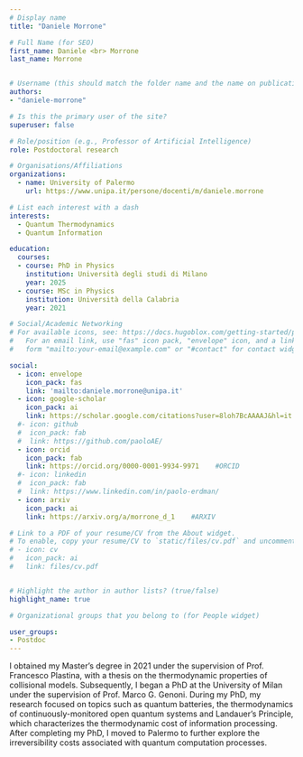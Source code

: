 ```yaml
---
# Display name
title: "Daniele Morrone"

# Full Name (for SEO)
first_name: Daniele <br> Morrone
last_name: Morrone


# Username (this should match the folder name and the name on publications)
authors:
- "daniele-morrone"

# Is this the primary user of the site?
superuser: false

# Role/position (e.g., Professor of Artificial Intelligence)
role: Postdoctoral research

# Organisations/Affiliations
organizations:
  - name: University of Palermo
    url: https://www.unipa.it/persone/docenti/m/daniele.morrone

# List each interest with a dash
interests:
  - Quantum Thermodynamics
  - Quantum Information

education:
  courses:
  - course: PhD in Physics
    institution: Università degli studi di Milano
    year: 2025
  - course: MSc in Physics 
    institution: Università della Calabria
    year: 2021

# Social/Academic Networking
# For available icons, see: https://docs.hugoblox.com/getting-started/page-builder/#icons
#   For an email link, use "fas" icon pack, "envelope" icon, and a link in the
#   form "mailto:your-email@example.com" or "#contact" for contact widget.

social:
  - icon: envelope
    icon_pack: fas
    link: 'mailto:daniele.morrone@unipa.it'
  - icon: google-scholar 
    icon_pack: ai
    link: https://scholar.google.com/citations?user=8loh7BcAAAAJ&hl=it
  #- icon: github 
  #  icon_pack: fab
  #  link: https://github.com/paoloAE/
  - icon: orcid
    icon_pack: fab
    link: https://orcid.org/0000-0001-9934-9971    #ORCID
  #- icon: linkedin
  #  icon_pack: fab
  #  link: https://www.linkedin.com/in/paolo-erdman/
  - icon: arxiv
    icon_pack: ai
    link: https://arxiv.org/a/morrone_d_1    #ARXIV

# Link to a PDF of your resume/CV from the About widget.
# To enable, copy your resume/CV to `static/files/cv.pdf` and uncomment the lines below.
# - icon: cv
#   icon_pack: ai
#   link: files/cv.pdf


# Highlight the author in author lists? (true/false)
highlight_name: true

# Organizational groups that you belong to (for People widget)

user_groups:
- Postdoc
---
```

I obtained my Master’s degree in 2021 under the supervision of Prof. Francesco Plastina, with a thesis on the thermodynamic properties of collisional models. Subsequently, I began a PhD at the University of Milan under the supervision of Prof. Marco G. Genoni. During my PhD, my research focused on topics such as quantum batteries, the thermodynamics of continuously-monitored open quantum systems and Landauer’s Principle, which characterizes the thermodynamic cost of information processing.
After completing my PhD, I moved to Palermo to further explore the irreversibility costs associated with quantum computation processes. 





